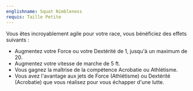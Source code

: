 ```yaml
---
englishname: Squat Nimbleness
requis: Taille Petite
---
```

Vous êtes incroyablement agile pour votre race, vous bénéficiez des effets suivants :

 - Augmentez votre Force ou votre Dextérité de 1, jusqu'à un maximum de 20.
 - Augmentez votre vitesse de marche de 5 ft.
 - Vous gagnez la maîtrise de la compétence Acrobatie ou Athlétisme.
 - Vous avez l'avantage aux jets de Force (Athlétisme) ou Dextérité (Acrobatie) que vous réalisez pour vous échapper d'une lutte.

